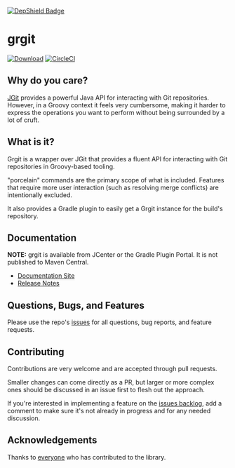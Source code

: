 [![DepShield Badge](https://staging.depshield.sonatype.org/badges/yourgithubaccount/yourrepository/depshield.svg)](https://sonatype.github.io/depshield-github-pages)

# grgit

[![Download](https://api.bintray.com/packages/ajoberstar/maven/grgit/images/download.svg)](https://bintray.com/ajoberstar/maven/grgit/_latestVersion)
[![CircleCI](https://circleci.com/gh/ajoberstar/grgit.svg?style=svg)](https://circleci.com/gh/ajoberstar/grgit)

## Why do you care?

[JGit](https://eclipse.org/jgit/) provides a powerful Java API for interacting with Git repositories. However,
in a Groovy context it feels very cumbersome, making it harder to express the operations you want to perform
without being surrounded by a lot of cruft.

## What is it?

Grgit is a wrapper over JGit that provides a fluent API for interacting with Git repositories in Groovy-based
tooling.

"porcelain" commands are the primary scope of what is included. Features that require
more user interaction (such as resolving merge conflicts) are intentionally excluded.

It also provides a Gradle plugin to easily get a Grgit instance for the build's repository.

## Documentation

**NOTE:** grgit is available from JCenter or the Gradle Plugin Portal. It is not published to Maven Central.

- [Documentation Site](http://ajoberstar.org/grgit/index.html)
- [Release Notes](https://github.com/ajoberstar/grgit/releases)

## Questions, Bugs, and Features

Please use the repo's [issues](https://github.com/ajoberstar/grgit/issues)
for all questions, bug reports, and feature requests.

## Contributing

Contributions are very welcome and are accepted through pull requests.

Smaller changes can come directly as a PR, but larger or more complex
ones should be discussed in an issue first to flesh out the approach.

If you're interested in implementing a feature on the
[issues backlog](https://github.com/ajoberstar/grgit/issues), add a comment
to make sure it's not already in progress and for any needed discussion.

## Acknowledgements

Thanks to [everyone](https://github.com/ajoberstar/grgit/graphs/contributors)
who has contributed to the library.

